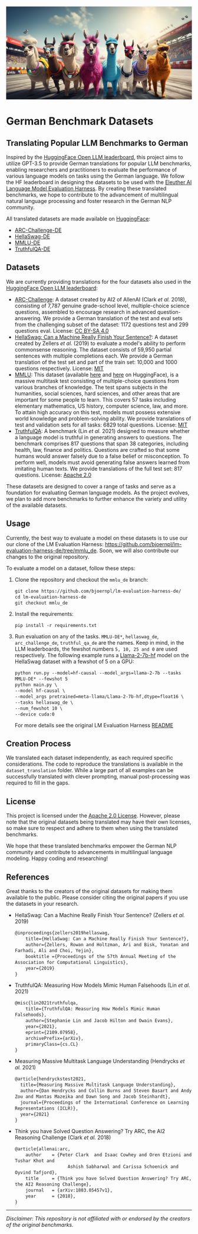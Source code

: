 ![](header.png)
# German Benchmark Datasets
## Translating Popular LLM Benchmarks to German


Inspired by the [HuggingFace Open LLM leaderboard](HuggingFaceH4/open_llm_leaderboard), this project aims to utilize GPT-3.5 to provide German translations for popular LLM benchmarks, enabling researchers and practitioners to evaluate the performance of various language models on tasks using the German language. We follow the HF leaderboard in designing the datasets to be used with the [Eleuther AI Language Model Evaluation Harness](https://github.com/EleutherAI/lm-evaluation-harness). By creating these translated benchmarks, we hope to contribute to the advancement of multilingual natural language processing and foster research in the German NLP community.

All translated datasets are made available on [HuggingFace]():
- [ARC-Challenge-DE](https://huggingface.co/datasets/bjoernp/arc_challenge_de)     
- [HellaSwag-DE](https://huggingface.co/datasets/bjoernp/hellaswag_de)
- [MMLU-DE](https://huggingface.co/datasets/bjoernp/mmlu_de)
- [TruthfulQA-DE](https://huggingface.co/datasets/bjoernp/truthful_qa_de)


## Datasets
We are currently providing translations for the four datasets also used in the [HuggingFace Open LLM leaderboard](HuggingFaceH4/open_llm_leaderboard):
- [ARC-Challenge](https://huggingface.co/datasets/ai2_arc): A dataset created by AI2 of AllenAI (Clark *et al.* 2018), consisting of 7,787 genuine grade-school level, multiple-choice science questions, assembled to encourage research in advanced question-answering. We provide a German translation of the test and eval sets from the challenging subset of the dataset: 1172 questions test and 299 questions eval. License: [CC BY-SA 4.0](https://creativecommons.org/licenses/by-sa/4.0/)
- [HellaSwag: Can a Machine Really Finish Your Sentence?](https://huggingface.co/datasets/hellaswag): A dataset created by Zellers *et al.* (2019) to evaluate a model's ability to perform commonsense reasoning. The dataset consists of 59,950 partial sentences with multiple completions each. We provide a German translation of the test set and part of the train set: 10,000 and 1000 questions respectively. License: [MIT](https://github.com/rowanz/hellaswag/blob/master/LICENSE)
- [MMLU](https://github.com/hendrycks/test): This dataset (available [here](https://huggingface.co/datasets/cais/mmlu) and [here](https://huggingface.co/datasets/tasksource/mmlu) on HuggingFace), is a massive multitask test consisting of multiple-choice questions from various branches of knowledge. The test spans subjects in the humanities, social sciences, hard sciences, and other areas that are important for some people to learn. This covers 57 tasks including elementary mathematics, US history, computer science, law, and more. To attain high accuracy on this test, models must possess extensive world knowledge and problem-solving ability. We provide translations of test and validation sets for all tasks: 6829 total questions. License: [MIT](https://github.com/hendrycks/test/blob/master/LICENSE)
- [TruthfulQA](https://huggingface.co/datasets/truthful_qa): A benchmark (Lin *et al.* 2021) designed to measure whether a language model is truthful in generating answers to questions. The benchmark comprises 817 questions that span 38 categories, including health, law, finance and politics. Questions are crafted so that some humans would answer falsely due to a false belief or misconception. To perform well, models must avoid generating false answers learned from imitating human texts. We provide translations of the full test set: 817 questions. License: [Apache 2.0](https://www.apache.org/licenses/LICENSE-2.0)


These datasets are designed to cover a range of tasks and serve as a foundation for evaluating German language models. As the project evolves, we plan to add more benchmarks to further enhance the variety and utility of the available datasets.

## Usage
Currently, the best way to evaluate a model on these datasets is to use our our clone of the LM Evaluation Harness: https://github.com/bjoernpl/lm-evaluation-harness-de/tree/mmlu_de. Soon, we will also contribute our changes to the original repository.

To evaluate a model on a dataset, follow these steps:
1. Clone the repository and checkout the `mmlu_de` branch:
    ```
    git clone https://github.com/bjoernpl/lm-evaluation-harness-de/
    cd lm-evaluation-harness-de
    git checkout mmlu_de
    ```
2. Install the requirements:
    ```
    pip install -r requirements.txt
    ```
3. Run evaluation on any of the tasks. `MMLU-DE*`, `hellaswag_de`, `arc_challenge_de`, `truthful_qa_de` are the names. Keep in mind, in the LLM leaderboards, the fewshot numbers `5, 10, 25 and 0` are used respectively. The following example runs a [Llama-2-7b-hf](https://huggingface.co/meta-llama/Llama-2-7b-hf) model on the HellaSwag dataset with a fewshot of 5 on a GPU:
    ```
    python run.py --model=hf-causal --model_args=llama-2-7b --tasks MMLU-DE* --fewshot 5
    python main.py \
    --model hf-causal \
    --model_args pretrained=meta-llama/Llama-2-7b-hf,dtype=float16 \
    --tasks hellaswag_de \
    --num_fewshot 10 \
    --device cuda:0
    ```
    For more details see the original LM Evaluation Harness [README](https://github.com/EleutherAI/lm-evaluation-harness)

## Creation Process
We translated each dataset independently, as each required specific considerations. The code to reproduce the translations is available in the `dataset_translation` folder. While a large part of all examples can be successfully translated with clever prompting, manual post-processing was required to fill in the gaps.

## License
This project is licensed under the [Apache 2.0 License](LICENSE).
However, please note that the original datasets being translated may have their own licenses, so make sure to respect and adhere to them when using the translated benchmarks.

We hope that these translated benchmarks empower the German NLP community and contribute to advancements in multilingual language modeling. Happy coding and researching!

## References
Great thanks to the creators of the original datasets for making them available to the public. Please consider citing the original papers if you use the datasets in your research.

- HellaSwag: Can a Machine Really Finish Your Sentence? (Zellers *et al.* 2019)
    ```
    @inproceedings{zellers2019hellaswag,
        title={HellaSwag: Can a Machine Really Finish Your Sentence?},
        author={Zellers, Rowan and Holtzman, Ari and Bisk, Yonatan and Farhadi, Ali and Choi, Yejin},
        booktitle ={Proceedings of the 57th Annual Meeting of the Association for Computational Linguistics},
        year={2019}
    }
    ```

- TruthfulQA: Measuring How Models Mimic Human Falsehoods (Lin *et al.* 2021)
    ```
    @misc{lin2021truthfulqa,
        title={TruthfulQA: Measuring How Models Mimic Human Falsehoods},
        author={Stephanie Lin and Jacob Hilton and Owain Evans},
        year={2021},
        eprint={2109.07958},
        archivePrefix={arXiv},
        primaryClass={cs.CL}
    }
    ```

- Measuring Massive Multitask Language Understanding (Hendrycks *et al.* 2021)
    ```
    @article{hendryckstest2021,
      title={Measuring Massive Multitask Language Understanding},
      author={Dan Hendrycks and Collin Burns and Steven Basart and Andy Zou and Mantas Mazeika and Dawn Song and Jacob Steinhardt},
      journal={Proceedings of the International Conference on Learning Representations (ICLR)},
      year={2021}
    }
    ```

- Think you have Solved Question Answering? Try ARC, the AI2 Reasoning Challenge (Clark *et al.* 2018)
    ```
    @article{allenai:arc,
        author    = {Peter Clark  and Isaac Cowhey and Oren Etzioni and Tushar Khot and
                        Ashish Sabharwal and Carissa Schoenick and Oyvind Tafjord},
        title     = {Think you have Solved Question Answering? Try ARC, the AI2 Reasoning Challenge},
        journal   = {arXiv:1803.05457v1},
        year      = {2018},
    }
    ```
---

*Disclaimer: This repository is not affiliated with or endorsed by the creators of the original benchmarks.*